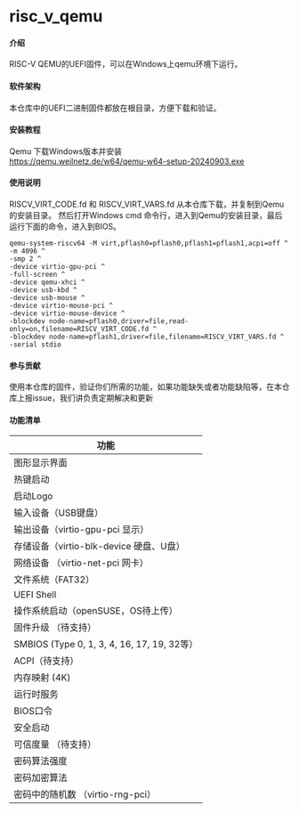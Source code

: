 # risc_v_qemu

#### 介绍
RISC-V QEMU的UEFI固件，可以在Windows上qemu环境下运行。

#### 软件架构
本仓库中的UEFI二进制固件都放在根目录，方便下载和验证。

#### 安装教程

Qemu 下载Windows版本并安装  
https://qemu.weilnetz.de/w64/qemu-w64-setup-20240903.exe

#### 使用说明

RISCV_VIRT_CODE.fd 和 RISCV_VIRT_VARS.fd 从本仓库下载，并复制到Qemu的安装目录。
然后打开Windows cmd 命令行，进入到Qemu的安装目录，最后运行下面的命令，进入到BIOS。

```
qemu-system-riscv64 -M virt,pflash0=pflash0,pflash1=pflash1,acpi=off ^
-m 4096 ^
-smp 2 ^
-device virtio-gpu-pci ^
-full-screen ^
-device qemu-xhci ^
-device usb-kbd ^
-device usb-mouse ^
-device virtio-mouse-pci ^
-device virtio-mouse-device ^
-blockdev node-name=pflash0,driver=file,read-only=on,filename=RISCV_VIRT_CODE.fd ^
-blockdev node-name=pflash1,driver=file,filename=RISCV_VIRT_VARS.fd ^
-serial stdio
```

#### 参与贡献

使用本仓库的固件，验证你们所需的功能，如果功能缺失或者功能缺陷等，在本仓库上报issue，我们讲负责定期解决和更新

#### 功能清单

| 功能 | 
| ------ | 
| 图形显示界面 |
| 热键启动 |
| 启动Logo |
| 输入设备（USB键盘）                               |
| 输出设备（virtio-gpu-pci 显示）                   |
| 存储设备（virtio-blk-device 硬盘、U盘）             |
| 网络设备 （virtio-net-pci 网卡）                  |
| 文件系统（FAT32）                               |
| UEFI Shell |
| 操作系统启动（openSUSE，OS待上传）                          |
| 固件升级 （待支持）                                |
| SMBIOS (Type 0, 1, 3, 4, 16, 17, 19, 32等） |
| ACPI（待支持）                                 |
| 内存映射 (4K)                                 |
| 运行时服务                                     |
| BIOS口令                                    |
| 安全启动                                      |
| 可信度量 （待支持）                                |
| 密码算法强度                                    |
| 密码加密算法                                    |
| 密码中的随机数 （virtio-rng-pci）                  |



